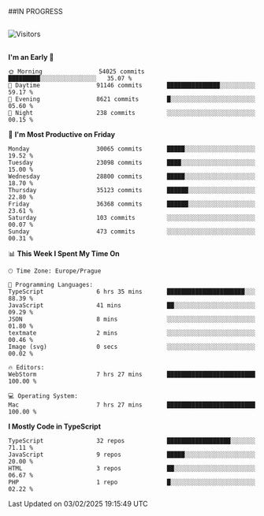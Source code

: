 ##IN PROGRESS
##
![Visitors](https://komarev.com/ghpvc/?username=petrbui&style=for-the-badge&label=Visitors+👀)



##
<!--
[![My GitHub stats](https://github-readme-stats.vercel.app/api?username=petrbui&theme=github_dark)](https://github.com/anuraghazra/github-readme-stats)

[![My wakatime stats](https://github-readme-stats.vercel.app/api/wakatime?username=petrbui&theme=github_dark)](https://github.com/anuraghazra/github-readme-stats)
-->
<!--START_SECTION:waka-->
**I'm an Early 🐤** 

```text
🌞 Morning                54025 commits       █████████░░░░░░░░░░░░░░░░   35.07 % 
🌆 Daytime                91146 commits       ███████████████░░░░░░░░░░   59.17 % 
🌃 Evening                8621 commits        █░░░░░░░░░░░░░░░░░░░░░░░░   05.60 % 
🌙 Night                  238 commits         ░░░░░░░░░░░░░░░░░░░░░░░░░   00.15 % 
```
📅 **I'm Most Productive on Friday** 

```text
Monday                   30065 commits       █████░░░░░░░░░░░░░░░░░░░░   19.52 % 
Tuesday                  23098 commits       ████░░░░░░░░░░░░░░░░░░░░░   15.00 % 
Wednesday                28800 commits       █████░░░░░░░░░░░░░░░░░░░░   18.70 % 
Thursday                 35123 commits       ██████░░░░░░░░░░░░░░░░░░░   22.80 % 
Friday                   36368 commits       ██████░░░░░░░░░░░░░░░░░░░   23.61 % 
Saturday                 103 commits         ░░░░░░░░░░░░░░░░░░░░░░░░░   00.07 % 
Sunday                   473 commits         ░░░░░░░░░░░░░░░░░░░░░░░░░   00.31 % 
```


📊 **This Week I Spent My Time On** 

```text
🕑︎ Time Zone: Europe/Prague

💬 Programming Languages: 
TypeScript               6 hrs 35 mins       ██████████████████████░░░   88.39 % 
JavaScript               41 mins             ██░░░░░░░░░░░░░░░░░░░░░░░   09.29 % 
JSON                     8 mins              ░░░░░░░░░░░░░░░░░░░░░░░░░   01.80 % 
textmate                 2 mins              ░░░░░░░░░░░░░░░░░░░░░░░░░   00.46 % 
Image (svg)              0 secs              ░░░░░░░░░░░░░░░░░░░░░░░░░   00.02 % 

🔥 Editors: 
WebStorm                 7 hrs 27 mins       █████████████████████████   100.00 % 

💻 Operating System: 
Mac                      7 hrs 27 mins       █████████████████████████   100.00 % 
```

**I Mostly Code in TypeScript** 

```text
TypeScript               32 repos            ██████████████████░░░░░░░   71.11 % 
JavaScript               9 repos             █████░░░░░░░░░░░░░░░░░░░░   20.00 % 
HTML                     3 repos             ██░░░░░░░░░░░░░░░░░░░░░░░   06.67 % 
PHP                      1 repo              █░░░░░░░░░░░░░░░░░░░░░░░░   02.22 % 
```




 Last Updated on 03/02/2025 19:15:49 UTC
<!--END_SECTION:waka-->
